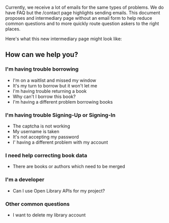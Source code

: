 Currently, we receive a lot of emails for the same types of problems. We do have FAQ but the /contact page highlights sending emails. This document proposes and intermediary page without an email form to help reduce common questions and to more quickly route question askers to the right places.

Here's what this new intermediary page might look like:

## How can we help you?

### I'm having trouble borrowing
- I'm on a waitlist and missed my window
- It's my turn to borrow but it won't let me
- I'm having trouble returning a book
- Why can't I borrow this book?
- I'm having a different problem borrowing books

### I'm having trouble Signing-Up or Signing-In
- The captcha is not working
- My username is taken
- It's not accepting my password
- I' having a different problem with my account

### I need help correcting book data 
- There are books or authors which need to be merged

### I'm a developer
- Can I use Open Library APIs for my project?

### Other common questions
- I want to delete my library account

